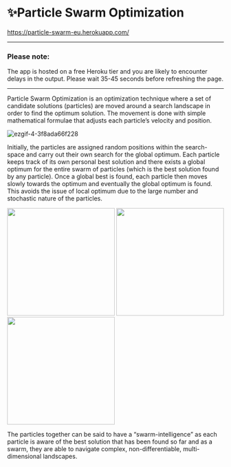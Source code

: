 # ✨Particle Swarm Optimization

https://particle-swarm-eu.herokuapp.com/

<hr>

### Please note:

The app is hosted on a free Heroku tier and you are likely to encounter delays in the output. Please wait 35-45 seconds before refreshing the page. 
<hr>

Particle Swarm Optimization is an optimization technique where a set of candidate solutions (particles) are moved around a search landscape in order to find the optimum solution. The movement is done with simple mathematical formulae that adjusts each particle’s velocity and position.

![ezgif-4-3f8ada66f228](https://user-images.githubusercontent.com/68558063/121675639-4afcf700-cad1-11eb-9537-f15187a17358.gif)

Initially, the particles are assigned random positions within the search-space and carry out their own search for the global optimum. Each particle keeps track of its own personal best solution and there exists a global optimum for the entire swarm of particles (which is the best solution found by any particle). Once a global best is found, each particle then moves slowly towards the optimum and eventually the global optimum is found. This avoids the issue of local optimum due to the large number and stochastic nature of the particles.

<span><img src="https://user-images.githubusercontent.com/68558063/121676318-1b9aba00-cad2-11eb-9cae-ebcdb0544e31.png" width="250" height="250"><span>
<span><img src="https://user-images.githubusercontent.com/68558063/121676850-c27f5600-cad2-11eb-803e-6e0ffc7e3067.png" width="250" height="250"></span>
<span><img src="https://user-images.githubusercontent.com/68558063/121677537-9dd7ae00-cad3-11eb-88df-ac719532cb17.png" width="250" height="250"></span>
<p>The particles together can be said to have a “swarm-intelligence” as each particle is aware of the best solution that has been found so far and as a swarm, they are able to navigate complex, non-differentiable, multi-dimensional landscapes.</p>
